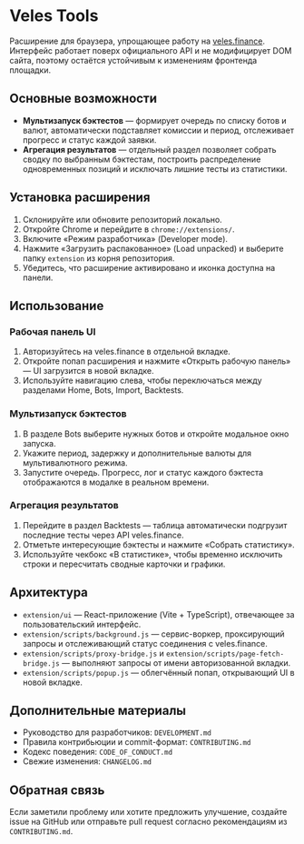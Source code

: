 # Veles Tools

Расширение для браузера, упрощающее работу на [veles.finance](https://veles.finance/). Интерфейс работает поверх официального API и не модифицирует DOM сайта, поэтому остаётся устойчивым к изменениям фронтенда площадки.

## Основные возможности
- **Мультизапуск бэктестов** — формирует очередь по списку ботов и валют, автоматически подставляет комиссии и период, отслеживает прогресс и статус каждой заявки.
- **Агрегация результатов** — отдельный раздел позволяет собрать сводку по выбранным бэктестам, построить распределение одновременных позиций и исключать лишние тесты из статистики.

## Установка расширения
1. Склонируйте или обновите репозиторий локально.
2. Откройте Chrome и перейдите в `chrome://extensions/`.
3. Включите «Режим разработчика» (Developer mode).
4. Нажмите «Загрузить распакованное» (Load unpacked) и выберите папку `extension` из корня репозитория.
5. Убедитесь, что расширение активировано и иконка доступна на панели.

## Использование
### Рабочая панель UI
1. Авторизуйтесь на veles.finance в отдельной вкладке.
2. Откройте попап расширения и нажмите «Открыть рабочую панель» — UI загрузится в новой вкладке.
3. Используйте навигацию слева, чтобы переключаться между разделами Home, Bots, Import, Backtests.

### Мультизапуск бэктестов
1. В разделе Bots выберите нужных ботов и откройте модальное окно запуска.
2. Укажите период, задержку и дополнительные валюты для мультивалютного режима.
3. Запустите очередь. Прогресс, лог и статус каждого бэктеста отображаются в модалке в реальном времени.

### Агрегация результатов
1. Перейдите в раздел Backtests — таблица автоматически подгрузит последние тесты через API veles.finance.
2. Отметьте интересующие бэктесты и нажмите «Собрать статистику».
3. Используйте чекбокс «В статистике», чтобы временно исключить строки и пересчитать сводные карточки и графики.

## Архитектура
- `extension/ui` — React-приложение (Vite + TypeScript), отвечающее за пользовательский интерфейс.
- `extension/scripts/background.js` — сервис-воркер, проксирующий запросы и отслеживающий статус соединения с veles.finance.
- `extension/scripts/proxy-bridge.js` и `extension/scripts/page-fetch-bridge.js` — выполняют запросы от имени авторизованной вкладки.
- `extension/scripts/popup.js` — облегчённый попап, открывающий UI в новой вкладке.

## Дополнительные материалы
- Руководство для разработчиков: `DEVELOPMENT.md`
- Правила контрибьюции и commit-формат: `CONTRIBUTING.md`
- Кодекс поведения: `CODE_OF_CONDUCT.md`
- Свежие изменения: `CHANGELOG.md`

## Обратная связь
Если заметили проблему или хотите предложить улучшение, создайте issue на GitHub или отправьте pull request согласно рекомендациям из `CONTRIBUTING.md`.
